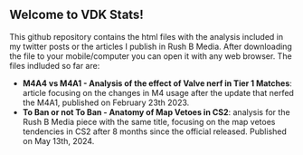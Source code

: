 ## Welcome to VDK Stats! ##

This github repository contains the html files with the analysis included in my twitter posts or the articles I publish in Rush B Media. After downloading the file to your mobile/computer you can open it with any web browser. The files indluded so far are:

  *  **M4A4 vs M4A1 - Analysis of the effect of Valve nerf in Tier 1 Matches**: article focusing on the changes in M4 usage after the update that nerfed the M4A1, published on February 23th 2023.
  *  **To Ban or not To Ban - Anatomy of Map Vetoes in CS2**: analysis for the Rush B Media piece with the same title, focusing on the map vetoes tendencies in CS2 after 8 months since the official released. Published on May 13th, 2024.
